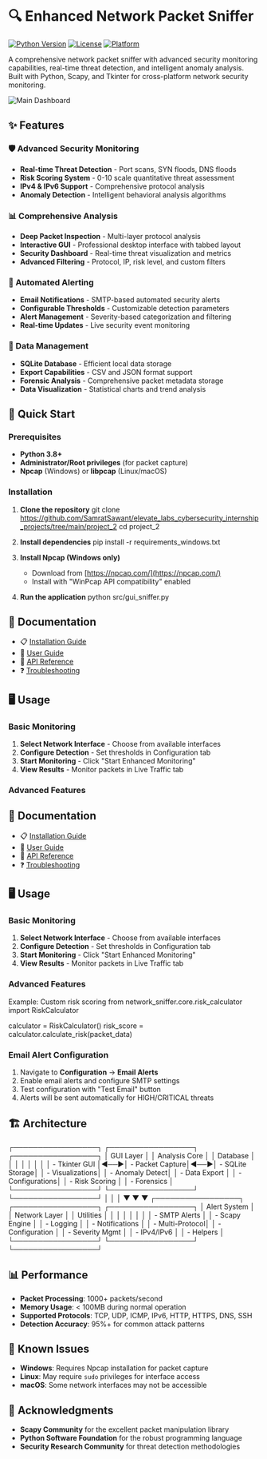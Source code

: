 # 🔍 Enhanced Network Packet Sniffer

[![Python Version](https://img.shields.io/badge/python-3.8%2B-blue)](https://python.org)
[![License](https://img.shields.io/badge/license-MIT-green)](LICENSE)
[![Platform](https://img.shields.io/badge/platform-Windows%20%7C%20Linux%20%7C%20macOS-lightgrey)](https://github.com/samratsawant/enhanced-network-packet-sniffer)

A comprehensive network packet sniffer with advanced security monitoring capabilities, real-time threat detection, and intelligent anomaly analysis. Built with Python, Scapy, and Tkinter for cross-platform network security monitoring.

![Main Dashboard](docs/images/screenshot_main.png)

## ✨ Features

### 🛡️ Advanced Security Monitoring
- **Real-time Threat Detection** - Port scans, SYN floods, DNS floods
- **Risk Scoring System** - 0-10 scale quantitative threat assessment
- **IPv4 & IPv6 Support** - Comprehensive protocol analysis
- **Anomaly Detection** - Intelligent behavioral analysis algorithms

### 📊 Comprehensive Analysis
- **Deep Packet Inspection** - Multi-layer protocol analysis
- **Interactive GUI** - Professional desktop interface with tabbed layout
- **Security Dashboard** - Real-time threat visualization and metrics
- **Advanced Filtering** - Protocol, IP, risk level, and custom filters

### 🚨 Automated Alerting
- **Email Notifications** - SMTP-based automated security alerts
- **Configurable Thresholds** - Customizable detection parameters
- **Alert Management** - Severity-based categorization and filtering
- **Real-time Updates** - Live security event monitoring

### 💾 Data Management
- **SQLite Database** - Efficient local data storage
- **Export Capabilities** - CSV and JSON format support
- **Forensic Analysis** - Comprehensive packet metadata storage
- **Data Visualization** - Statistical charts and trend analysis

## 🚀 Quick Start

### Prerequisites

- **Python 3.8+**
- **Administrator/Root privileges** (for packet capture)
- **Npcap** (Windows) or **libpcap** (Linux/macOS)

### Installation

1. **Clone the repository**
git clone https://github.com/SamratSawant/elevate_labs_cybersecurity_internship_projects/tree/main/project_2
cd project_2

2. **Install dependencies**
pip install -r requirements_windows.txt

3. **Install Npcap (Windows only)**
   - Download from [https://npcap.com/](https://npcap.com/)
   - Install with "WinPcap API compatibility" enabled

4. **Run the application**
python src/gui_sniffer.py


## 📖 Documentation

- 📋 [Installation Guide](docs/installation.md)
- 👤 [User Guide](docs/user_guide.md)
- 🔧 [API Reference](docs/api_reference.md)
- ❓ [Troubleshooting](docs/troubleshooting.md)

## 🖥️ Usage

### Basic Monitoring

1. **Select Network Interface** - Choose from available interfaces
2. **Configure Detection** - Set thresholds in Configuration tab
3. **Start Monitoring** - Click "Start Enhanced Monitoring"
4. **View Results** - Monitor packets in Live Traffic tab

### Advanced Features

## 📖 Documentation

- 📋 [Installation Guide](docs/installation.md)
- 👤 [User Guide](docs/user_guide.md)
- 🔧 [API Reference](docs/api_reference.md)
- ❓ [Troubleshooting](docs/troubleshooting.md)

## 🖥️ Usage

### Basic Monitoring

1. **Select Network Interface** - Choose from available interfaces
2. **Configure Detection** - Set thresholds in Configuration tab
3. **Start Monitoring** - Click "Start Enhanced Monitoring"
4. **View Results** - Monitor packets in Live Traffic tab

### Advanced Features

Example: Custom risk scoring
from network_sniffer.core.risk_calculator import RiskCalculator

calculator = RiskCalculator()
risk_score = calculator.calculate_risk(packet_data)


### Email Alert Configuration

1. Navigate to **Configuration** → **Email Alerts**
2. Enable email alerts and configure SMTP settings
3. Test configuration with "Test Email" button
4. Alerts will be sent automatically for HIGH/CRITICAL threats

## 🏗️ Architecture

┌─────────────────┐ ┌─────────────────┐ ┌─────────────────┐
│ GUI Layer │ │ Analysis Core │ │ Database │
│ │ │ │ │ │
│ - Tkinter GUI │◄──►│ - Packet Capture│◄──►│ - SQLite Storage│
│ - Visualizations│ │ - Anomaly Detect│ │ - Data Export │
│ - Configurations│ │ - Risk Scoring │ │ - Forensics │
└─────────────────┘ └─────────────────┘ └─────────────────┘
│ │ │
▼ ▼ ▼
┌─────────────────┐ ┌─────────────────┐ ┌─────────────────┐
│ Alert System │ │ Network Layer │ │ Utilities │
│ │ │ │ │ │
│ - SMTP Alerts │ │ - Scapy Engine │ │ - Logging │
│ - Notifications │ │ - Multi-Protocol│ │ - Configuration │
│ - Severity Mgmt │ │ - IPv4/IPv6 │ │ - Helpers │
└─────────────────┘ └─────────────────┘ └─────────────────┘

## 📊 Performance

- **Packet Processing**: 1000+ packets/second
- **Memory Usage**: < 100MB during normal operation
- **Supported Protocols**: TCP, UDP, ICMP, IPv6, HTTP, HTTPS, DNS, SSH
- **Detection Accuracy**: 95%+ for common attack patterns

## 🐛 Known Issues

- **Windows**: Requires Npcap installation for packet capture
- **Linux**: May require `sudo` privileges for interface access
- **macOS**: Some network interfaces may not be accessible

## 🙏 Acknowledgments

- **Scapy Community** for the excellent packet manipulation library
- **Python Software Foundation** for the robust programming language
- **Security Research Community** for threat detection methodologies
